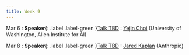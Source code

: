 ```yaml
---
title: Week 9
---
```


Mar 6
: **Speaker**{: .label .label-green }[Talk TBD](#)
  : [Yejin Choi](https://homes.cs.washington.edu/~yejin/) (University of Washington, Allen Institute for AI)

Mar 8
: **Speaker**{: .label .label-green }[Talk TBD](#)
  : [Jared Kaplan](https://www.linkedin.com/in/jared-kaplan-645843213/) (Anthropic)

